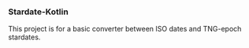 ### Stardate-Kotlin

This project is for a basic converter between ISO dates and TNG-epoch stardates.
